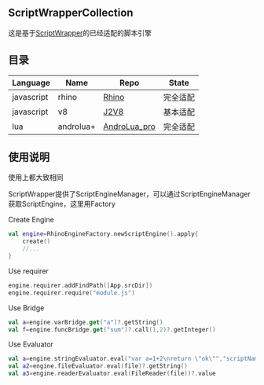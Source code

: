 

## ScriptWrapperCollection

这是基于[ScriptWrapper](https://github.com/TIIEHenry/ScriptWrapper)的已经适配的脚本引擎


## 目录
|  Language  |  Name  |  Repo  | State  |
|  ----  |  ----  | ----  |  ----  |
|  javascript  | rhino |  [Rhino](https://github.com/mozilla/rhino)  |  完全适配  |
|  javascript  | v8 |  [J2V8](https://github.com/eclipsesource/J2V8)  |  基本适配  |
|  lua  | androlua+ |  [AndroLua_pro](https://github.com/nirenr/AndroLua_pro)  |  完全适配  |


## 使用说明
使用上都大致相同

ScriptWrapper提供了ScriptEngineManager，可以通过ScriptEngineManager获取ScriptEngine，这里用Factory

Create Engine
```kotlin
val engine=RhinoEngineFactory.newScriptEngine().apply{
    create()
    //...
}
```

Use requirer

```kotlin
engine.requirer.addFindPath([App.srcDir])
engine.requirer.require("module.js")
```

Use Bridge

```kotlin
val a=engine.varBridge.get("a")?.getString()
val f=engine.funcBridge.get("sum")?.call(1,2)?.getInteger()
```

Use Evaluator

```kotlin
val a=engine.stringEvaluator.eval("var a=1+2\nreturn \"ok\"","scriptName",0)?.getString()
val a2=engine.fileEvaluator.eval(file)?.getString()
val a3=engine.readerEvaluator.eval(FileReader(file))?.value
```

